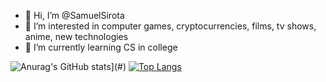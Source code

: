 - 👋 Hi, I’m @SamuelSirota
- 👀 I’m interested in computer games, cryptocurrencies, films, tv shows, anime, new technologies
- 🌱 I’m currently learning CS in college

<!---
SamuelSirota/SamuelSirota is a ✨ special ✨ repository because its `README.md` (this file) appears on your GitHub profile.
You can click the Preview link to take a look at your changes.
--->
![Anurag's GitHub stats](https://github-readme-stats.vercel.app/api?username=SamuelSirota&hide=issues,stars&count_private=true&show_icons=true&theme=tokyonight&include_all_commits=true&include_all_contributions=true
)](#)
[![Top Langs](https://github-readme-stats.vercel.app/api/top-langs/?username=SamuelSirota&layout=compact&theme=tokyonight)](https://github.com/anuraghazra/github-readme-stats)
